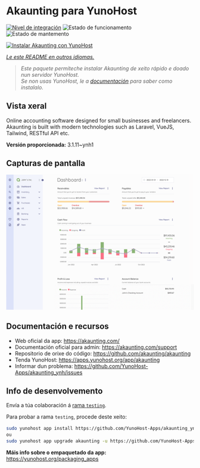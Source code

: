 <!--
NOTA: Este README foi creado automáticamente por <https://github.com/YunoHost/apps/tree/master/tools/readme_generator>
NON debe editarse manualmente.
-->

# Akaunting para YunoHost

[![Nivel de integración](https://dash.yunohost.org/integration/akaunting.svg)](https://ci-apps.yunohost.org/ci/apps/akaunting/) ![Estado de funcionamento](https://ci-apps.yunohost.org/ci/badges/akaunting.status.svg) ![Estado de mantemento](https://ci-apps.yunohost.org/ci/badges/akaunting.maintain.svg)

[![Instalar Akaunting con YunoHost](https://install-app.yunohost.org/install-with-yunohost.svg)](https://install-app.yunohost.org/?app=akaunting)

*[Le este README en outros idiomas.](./ALL_README.md)*

> *Este paquete permíteche instalar Akaunting de xeito rápido e doado nun servidor YunoHost.*  
> *Se non usas YunoHost, le a [documentación](https://yunohost.org/install) para saber como instalalo.*

## Vista xeral

Online accounting software designed for small businesses and freelancers. Akaunting is built with modern technologies such as Laravel, VueJS, Tailwind, RESTful API etc.

**Versión proporcionada:** 3.1.11~ynh1

## Capturas de pantalla

![Captura de pantalla de Akaunting](./doc/screenshots/screenshot.png)

## Documentación e recursos

- Web oficial da app: <https://akaunting.com/>
- Documentación oficial para admin: <https://akaunting.com/support>
- Repositorio de orixe do código: <https://github.com/akaunting/akaunting>
- Tenda YunoHost: <https://apps.yunohost.org/app/akaunting>
- Informar dun problema: <https://github.com/YunoHost-Apps/akaunting_ynh/issues>

## Info de desenvolvemento

Envía a túa colaboración á [rama `testing`](https://github.com/YunoHost-Apps/akaunting_ynh/tree/testing).

Para probar a rama `testing`, procede deste xeito:

```bash
sudo yunohost app install https://github.com/YunoHost-Apps/akaunting_ynh/tree/testing --debug
ou
sudo yunohost app upgrade akaunting -u https://github.com/YunoHost-Apps/akaunting_ynh/tree/testing --debug
```

**Máis info sobre o empaquetado da app:** <https://yunohost.org/packaging_apps>
